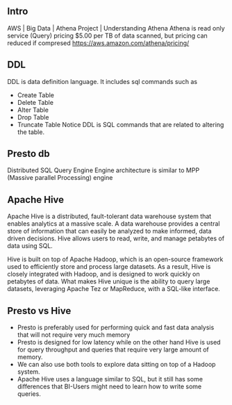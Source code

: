 ## Intro
AWS | Big Data | Athena Project | Understanding Athena
Athena is read only service (Query)
pricing $5.00 per TB of data scanned, but pricing can reduced if compresed
https://aws.amazon.com/athena/pricing/

## DDL
DDL is data definition language. It includes sql commands such as
- Create Table
- Delete Table
- Alter Table
- Drop Table
- Truncate Table
Notice DDL is SQL commands that are related to altering the table.

## Presto db
Distributed SQL Query Engine
Engine architecture is similar to MPP (Massive parallel Processing) engine 

## Apache Hive
Apache Hive is a distributed, fault-tolerant data warehouse system that enables analytics at a massive scale. A data warehouse provides a central store of information that can easily be analyzed to make informed, data driven decisions. Hive allows users to read, write, and manage petabytes of data using SQL.

Hive is built on top of Apache Hadoop, which is an open-source framework used to efficiently store and process large datasets. As a result, Hive is closely integrated with Hadoop, and is designed to work quickly on petabytes of data. What makes Hive unique is the ability to query large datasets, leveraging Apache Tez or MapReduce, with a SQL-like interface.

## Presto vs Hive
- Presto is preferably used for performing quick and fast data analysis that will not require very much memory
- Presto is designed for low latency while on the other hand Hive is used for query throughput and queries that require very large amount of memory.
- We can also use both tools to explore data sitting on top of a Hadoop system.
- Apache Hive uses a language similar to SQL, but it still has some differences that BI-Users might need to learn how to write some queries.

